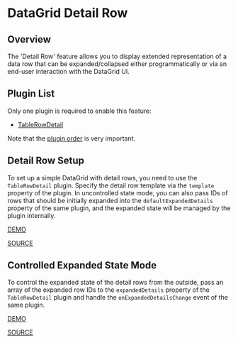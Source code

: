 # DataGrid Detail Row

## Overview

The 'Detail Row' feature allows you to display extended representation of a data row that can be expanded/collapsed either programmatically or via an end-user interaction with the DataGrid UI.

## Plugin List

Only one plugin is required to enable this feature:
- [TableRowDetail](../reference/table-row-detail.md)

Note that the [plugin order](../README.md#plugin-order) is very important.

## Detail Row Setup

To set up a simple DataGrid with detail rows, you need to use the `TableRowDetail` plugin. Specify the detail row template via the `template` property of the plugin. In uncontrolled state mode, you can also pass IDs of rows that should be initially expanded into the `defaultExpandedDetails` property of the same plugin, and the expanded state will be managed by the plugin internally.

[DEMO](http://devexpress.github.io/devextreme-reactive/react/datagrid/demos/#/detail-row/simple-detail-row)

[SOURCE](https://github.com/DevExpress/devextreme-reactive/tree/master/packages/dx-react-demos/src/bootstrap3/detail-row/simple-detail-row.jsx)

## Controlled Expanded State Mode

To control the expanded state of the detail rows from the outside, pass an array of the expanded row IDs to the `expandedDetails` property of the `TableRowDetail` plugin and handle the `onExpandedDetailsChange` event of the same plugin.

[DEMO](http://devexpress.github.io/devextreme-reactive/react/datagrid/demos/#/detail-row/detail-row-controlled)

[SOURCE](https://github.com/DevExpress/devextreme-reactive/tree/master/packages/dx-react-demos/src/bootstrap3/detail-row/detail-row-controlled.jsx)

